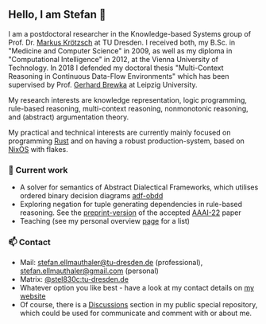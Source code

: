 ## Hello, I am Stefan 👋

I am a postdoctoral researcher in the Knowledge-based Systems group of Prof. Dr. [Markus Krötzsch](https://iccl.inf.tu-dresden.de/web/Markus_Kr%C3%B6tzsch) at TU Dresden. I received both, my B.Sc. in "Medicine and Computer Science" in 2009, as well as my diploma in "Computational Intelligence" in 2012, at the Vienna University of Technology. In 2018 I defended my doctoral thesis "Multi-Context Reasoning in Continuous Data-Flow Environments" which has been supervised by Prof. [Gerhard Brewka](http://www.informatik.uni-leipzig.de/~brewka/) at Leipzig University.

My research interests are knowledge representation, logic programming, rule-based reasoning, multi-context reasoning, nonmonotonic reasoning, and (abstract) argumentation theory.

My practical and technical interests are currently mainly focused on programming [Rust](https://rust-lang.org) and on having a robust production-system, based on [NixOS](https://nixos.org) with flakes.

### 🚀 Current work
- A solver for semantics of Abstract Dialectical Frameworks, which utilises ordered binary decision diagrams [adf-obdd](https://stefan.ellmauthaler.net/adf-obdd)
- Exploring negation for tuple generating dependencies in rule-based reasoning. See the [preprint-version](https://arxiv.org/abs/2112.07376) of the accepted [AAAI-22](https://aaai.org/Conferences/AAAI-22/) paper 
- Teaching (see my personal overview [page](https://stefan.ellmauthaler.net/teaching/) for a list)

### 📫 Contact
- Mail: [stefan.ellmauthaler@tu-dresden.de](mailto:stefan.ellmauthaler@tu-dresden.de) (professional), [stefan.ellmauthaler@gmail.com](mailto:stefan.ellmauthaler@gmail.com) (personal)
- Matrix: [@stel830c:tu-dresden.de](https://matrix.to/#/@stel830c:tu-dresden.de)
- Whatever option you like best - have a look at my contact details on [my website](https://stefan.ellmauthaler.net)
- Of course, there is a [Discussions](https://github.com/ellmau/ellmau/discussions) section in my public special repository, which could be used for communicate and comment with or about me.

<!--
**ellmau/ellmau** is a ✨ _special_ ✨ repository because its `README.md` (this file) appears on your GitHub profile.

Here are some ideas to get you started:

- 🔭 I’m currently working on ...
- 🌱 I’m currently learning ...
- 👯 I’m looking to collaborate on ...
- 🤔 I’m looking for help with ...
- 💬 Ask me about ...
- 📫 How to reach me: ...
- 😄 Pronouns: ...
- ⚡ Fun fact: ...
-->
